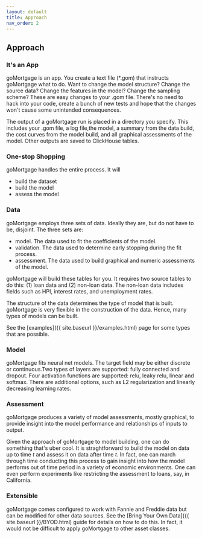 ```yaml
---
layout: default
title: Approach
nav_order: 2
---
```


## Approach


### It's an App

goMortgage is an app. You create a text file (*.gom) that instructs goMortgage what to do.  Want to 
change the model structure? Change the source data? Change the features in the model? Change
the sampling scheme? These are easy changes to your .gom file. There's no need to hack into your
code, create a bunch of new tests and hope that the changes won't cause some unintended consequences.

The output of a goMortgage run is placed in a 
directory you specify.  This includes your .gom file, a log file,the model, a summary from the data build,
the cost curves from the
model build, and all graphical assessments of the model. Other outputs are saved to ClickHouse tables.

### One-stop Shopping

goMortgage handles the entire process. It will

- build the dataset
- build the model
- assess the model

### Data

goMortgage employs three sets of data.  Ideally they are, but do not have to be, disjoint.
The three sets are:

- model.  The data used to fit the coefficients of the model.
- validation. The data used to determine early stopping during the fit process.
- assessment. The data used to build graphical and numeric assessments of the model.

goMortgage will build these tables for you. It requires two source tables to do this: (1) loan data and
(2) non-loan data.  The non-loan data includes fields such as HPI, interest rates, and
unemployment rates.

The structure of the data determines the type of model that is built.
goMortgage is very flexible in the construction of the data. Hence, many types
of models can be built. 

See the [examples]({{ site.baseurl }}/examples.html) page for some types that are possible. 

### Model

goMortgage fits neural net models. The target field may be
either discrete or continuous.Two types of layers are
supported: fully connected and dropout. Four activation functions are supported: relu,
leaky relu, linear and softmax.  There are additional options, such as L2 regularization
and linearly decreasing learning rates. 

### Assessment

goMortgage produces a variety of model assessments, mostly graphical, to provide insight into the model
performance and relationships of inputs to output.

Given the approach of goMortgage to model building, one can do something that's uber cool.  It is
straghtforward to build the model on data up to time *t* and assess it on data after time *t*.
In fact, one can march through time conducting this process to gain insight into how the model
performs out of time period in a variety of economic environments. One can even perform experiments like
restricting the assessment to loans, say, in California.

### Extensible

goMortgage comes configured to work with Fannie and Freddie data but
can be modified for other data sources.  See the
[Bring Your Own Data]({{ site.baseurl }}/BYOD.html)
guide for details on how to do this. In fact, it would not be difficult to apply goMortgage to other
asset classes.


